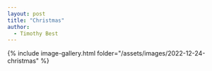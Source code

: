 ```yaml
---
layout: post
title: "Christmas"
author:
  - Timothy Best
---
```


{% include image-gallery.html folder="/assets/images/2022-12-24-christmas" %}

